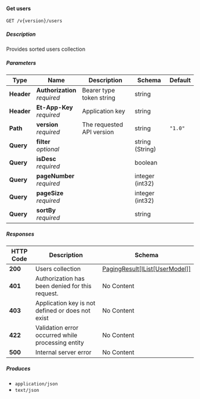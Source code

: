 
<a name="internalusers_getusers"></a>
#### Get users
```
GET /v{version}/users
```


##### Description
Provides sorted users collection


##### Parameters

|Type|Name|Description|Schema|Default|
|---|---|---|---|---|
|**Header**|**Authorization**  <br>*required*|Bearer type token string|string||
|**Header**|**Et-App-Key**  <br>*required*|Application key|string||
|**Path**|**version**  <br>*required*|The requested API version|string|`"1.0"`|
|**Query**|**filter**  <br>*optional*||string (String)||
|**Query**|**isDesc**  <br>*required*||boolean||
|**Query**|**pageNumber**  <br>*required*||integer (int32)||
|**Query**|**pageSize**  <br>*required*||integer (int32)||
|**Query**|**sortBy**  <br>*required*||string||


##### Responses

|HTTP Code|Description|Schema|
|---|---|---|
|**200**|Users collection|[PagingResult[IList[UserModel]]](#pagingresult-ilist-usermodel)|
|**401**|Authorization has been denied for this request.|No Content|
|**403**|Application key is not defined or does not exist|No Content|
|**422**|Validation error occurred while processing entity|No Content|
|**500**|Internal server error|No Content|


##### Produces

* `application/json`
* `text/json`



